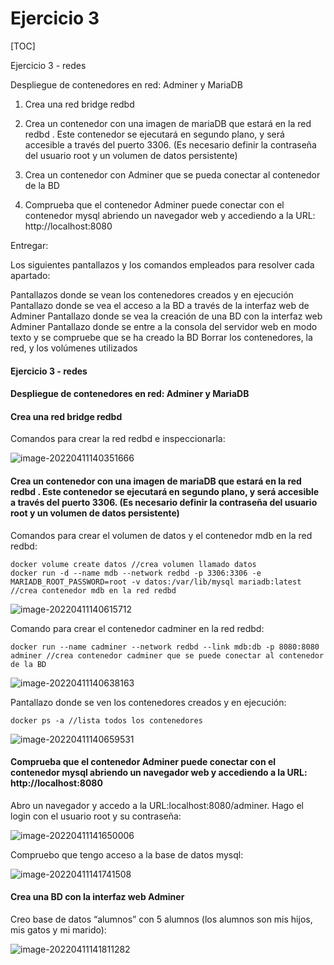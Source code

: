 # Ejercicio 3

[TOC]

Ejercicio 3 - redes

Despliegue de contenedores en red: Adminer y MariaDB

1. Crea una red bridge redbd

2. Crea un contenedor con una imagen de mariaDB que estará en la red redbd . Este contenedor se
    ejecutará en segundo plano, y será accesible a través del puerto 3306. (Es necesario definir la
    contraseña del usuario root y un volumen de datos persistente)

3. Crea un contenedor con Adminer que se pueda conectar al contenedor de la BD

4. Comprueba que el contenedor Adminer puede conectar con el contenedor mysql abriendo un
    navegador web y accediendo a la URL: http://localhost:8080

  Entregar:

  Los siguientes pantallazos y los comandos empleados para resolver cada apartado:

  Pantallazos donde se vean los contenedores creados y en ejecución
  Pantallazo donde se vea el acceso a la BD a través de la interfaz web de Adminer
  Pantallazo donde se vea la creación de una BD con la interfaz web Adminer
  Pantallazo donde se entre a la consola del servidor web en modo texto y se compruebe que se ha creado la BD
  Borrar los contenedores, la red, y los volúmenes utilizados



#### Ejercicio 3 - redes 

#### Despliegue de contenedores en red: Adminer y MariaDB 

#### Crea una red bridge redbd

Comandos para crear la red redbd e inspeccionarla:



![image-20220411140351666](C:\Users\Romina\AppData\Roaming\Typora\typora-user-images\image-20220411140351666.png)



#### Crea un contenedor con una imagen de mariaDB que estará en la red redbd . Este contenedor se ejecutará en segundo plano, y será accesible a través del puerto 3306. (Es necesario definir la contraseña del usuario root y un volumen de datos persistente)



Comandos para crear el volumen de datos y el contenedor mdb en la red redbd:

```
docker volume create datos //crea volumen llamado datos
docker run -d --name mdb --network redbd -p 3306:3306 -e MARIADB_ROOT_PASSWORD=root -v datos:/var/lib/mysql mariadb:latest  //crea contenedor mdb en la red redbd
```

![image-20220411140615712](C:\Users\Romina\AppData\Roaming\Typora\typora-user-images\image-20220411140615712.png)



Comando para crear el contenedor cadminer en la red redbd:

```
docker run --name cadminer --network redbd --link mdb:db -p 8080:8080 adminer //crea contenedor cadminer que se puede conectar al contenedor de la BD
```

![image-20220411140638163](C:\Users\Romina\AppData\Roaming\Typora\typora-user-images\image-20220411140638163.png)



Pantallazo donde se ven los contenedores creados y en ejecución:

```
docker ps -a //lista todos los contenedores
```

![image-20220411140659531](C:\Users\Romina\AppData\Roaming\Typora\typora-user-images\image-20220411140659531.png)





#### Comprueba que el contenedor Adminer puede conectar con el contenedor mysql abriendo un navegador web y accediendo a la URL: http://localhost:8080



Abro un navegador y accedo a la URL:localhost:8080/adminer. Hago el login con el usuario root y su contraseña:

![image-20220411141650006](C:\Users\Romina\AppData\Roaming\Typora\typora-user-images\image-20220411141650006.png)



Compruebo que tengo acceso a la base de datos mysql:

![image-20220411141741508](C:\Users\Romina\AppData\Roaming\Typora\typora-user-images\image-20220411141741508.png)



#### Crea una BD con la interfaz web Adminer

Creo base de datos “alumnos” con 5 alumnos (los alumnos son mis hijos, mis gatos y mi marido):

![image-20220411141811282](C:\Users\Romina\AppData\Roaming\Typora\typora-user-images\image-20220411141811282.png)